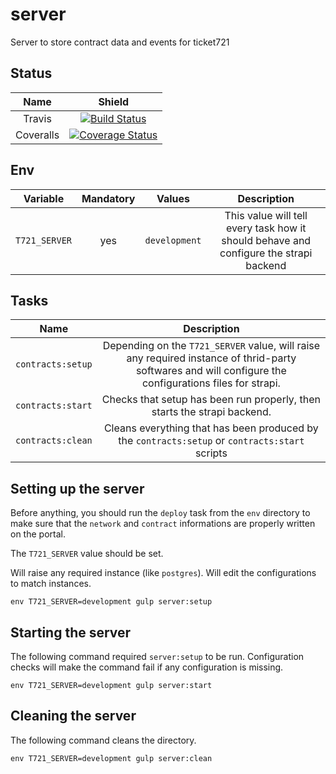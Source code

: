# server
Server to store contract data and events for ticket721

## Status

| Name | Shield |
| :---: | :----: |
| Travis | [![Build Status](https://travis-ci.org/ticket721/server.svg?branch=develop)](https://travis-ci.org/ticket721/server) |
| Coveralls | [![Coverage Status](https://coveralls.io/repos/github/ticket721/server/badge.svg?branch=develop)](https://coveralls.io/github/ticket721/server?branch=develop) |

## Env

| Variable | Mandatory | Values | Description |
| :---: | :---: | :---: | :---: |
| `T721_SERVER` | yes | `development` | This value will tell every task how it should behave and configure the strapi backend |

## Tasks

| Name | Description |
| :---: | :---------: |
| `contracts:setup` | Depending on the `T721_SERVER` value, will raise any required instance of thrid-party softwares and will configure the configurations files for strapi. |
| `contracts:start` | Checks that setup has been run properly, then starts the strapi backend. |
| `contracts:clean` | Cleans everything that has been produced by the `contracts:setup` or `contracts:start` scripts |

## Setting up the server

Before anything, you should run the `deploy` task from the `env` directory to make sure that the `network` and `contract` informations are properly written on the portal.

The `T721_SERVER` value should be set.

Will raise any required instance (like `postgres`). Will edit the configurations to match instances.

```shell
env T721_SERVER=development gulp server:setup
```

## Starting the server

The following command required `server:setup` to be run.
Configuration checks will make the command fail if any configuration is missing.

```shell
env T721_SERVER=development gulp server:start
```

## Cleaning the server

The following command cleans the directory.

```shell
env T721_SERVER=development gulp server:clean
```
